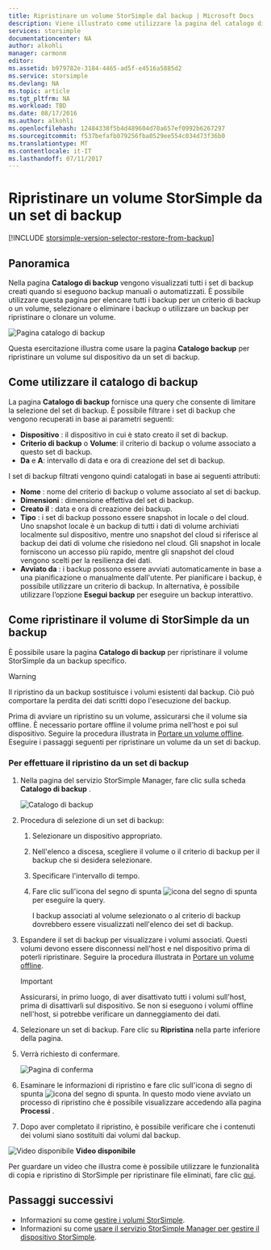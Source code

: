 ```yaml
---
title: Ripristinare un volume StorSimple dal backup | Microsoft Docs
description: Viene illustrato come utilizzare la pagina del catalogo di backup del servizio StorSimple Manager per ripristinare un volume StorSimple da un set di backup.
services: storsimple
documentationcenter: NA
author: alkohli
manager: carmonm
editor: 
ms.assetid: b979782e-3184-4465-ad5f-e4516a5885d2
ms.service: storsimple
ms.devlang: NA
ms.topic: article
ms.tgt_pltfrm: NA
ms.workload: TBD
ms.date: 08/17/2016
ms.author: alkohli
ms.openlocfilehash: 12484338f5b4d489604d70a657ef0992b6267297
ms.sourcegitcommit: f537befafb079256fba0529ee554c034d73f36b0
ms.translationtype: MT
ms.contentlocale: it-IT
ms.lasthandoff: 07/11/2017
---
```

# <a name="restore-a-storsimple-volume-from-a-backup-set"></a>Ripristinare un volume StorSimple da un set di backup
[!INCLUDE [storsimple-version-selector-restore-from-backup](../../includes/storsimple-version-selector-restore-from-backup.md)]

## <a name="overview"></a>Panoramica
Nella pagina **Catalogo di backup** vengono visualizzati tutti i set di backup creati quando si eseguono backup manuali o automatizzati. È possibile utilizzare questa pagina per elencare tutti i backup per un criterio di backup o un volume, selezionare o eliminare i backup o utilizzare un backup per ripristinare o clonare un volume.

 ![Pagina catalogo di backup](./media/storsimple-restore-from-backup-set/HCS_BackupCatalog.png)

Questa esercitazione illustra come usare la pagina **Catalogo backup** per ripristinare un volume sul dispositivo da un set di backup.

## <a name="how-to-use-the-backup-catalog"></a>Come utilizzare il catalogo di backup
La pagina **Catalogo di backup** fornisce una query che consente di limitare la selezione del set di backup. È possibile filtrare i set di backup che vengono recuperati in base ai parametri seguenti:

* **Dispositivo** : il dispositivo in cui è stato creato il set di backup.
* **Criterio di backup** o **Volume**: il criterio di backup o volume associato a questo set di backup.
* **Da** e **A**: intervallo di data e ora di creazione del set di backup.

I set di backup filtrati vengono quindi catalogati in base ai seguenti attributi:

* **Nome** : nome del criterio di backup o volume associato al set di backup.
* **Dimensioni** : dimensione effettiva del set di backup.
* **Creato il** : data e ora di creazione dei backup. 
* **Tipo** : i set di backup possono essere snapshot in locale o del cloud. Uno snapshot locale è un backup di tutti i dati di volume archiviati localmente sul dispositivo, mentre uno snapshot del cloud si riferisce al backup dei dati di volume che risiedono nel cloud. Gli snapshot in locale forniscono un accesso più rapido, mentre gli snapshot del cloud vengono scelti per la resilienza dei dati.
* **Avviato da** : i backup possono essere avviati automaticamente in base a una pianificazione o manualmente dall'utente. Per pianificare i backup, è possibile utilizzare un criterio di backup. In alternativa, è possibile utilizzare l’opzione **Esegui backup** per eseguire un backup interattivo.

## <a name="how-to-restore-your-storsimple-volume-from-a-backup"></a>Come ripristinare il volume di StorSimple da un backup
È possibile usare la pagina **Catalogo di backup** per ripristinare il volume StorSimple da un backup specifico. 

> [!WARNING]
> Il ripristino da un backup sostituisce i volumi esistenti dal backup. Ciò può comportare la perdita dei dati scritti dopo l'esecuzione del backup.
> 
> 

Prima di avviare un ripristino su un volume, assicurarsi che il volume sia offline. È necessario portare offline il volume prima nell'host e poi sul dispositivo. Seguire la procedura illustrata in [Portare un volume offline](storsimple-manage-volumes.md#take-a-volume-offline). Eseguire i passaggi seguenti per ripristinare un volume da un set di backup.

### <a name="to-restore-from-a-backup-set"></a>Per effettuare il ripristino da un set di backup
1. Nella pagina del servizio StorSimple Manager, fare clic sulla scheda **Catalogo di backup** .
   
    ![Catalogo di backup](./media/storsimple-restore-from-backup-set/HCS_Restore.png)
2. Procedura di selezione di un set di backup:
   
   1. Selezionare un dispositivo appropriato.
   2. Nell'elenco a discesa, scegliere il volume o il criterio di backup per il backup che si desidera selezionare.
   3. Specificare l'intervallo di tempo.
   4. Fare clic sull'icona del segno di spunta  ![icona del segno di spunta](./media/storsimple-restore-from-backup-set/HCS_CheckIcon.png) per eseguire la query.
      
      I backup associati al volume selezionato o al criterio di backup dovrebbero essere visualizzati nell'elenco dei set di backup.
3. Espandere il set di backup per visualizzare i volumi associati. Questi volumi devono essere disconnessi nell'host e nel dispositivo prima di poterli ripristinare. Seguire la procedura illustrata in [Portare un volume offline](storsimple-manage-volumes.md#take-a-volume-offline).
   
   > [!IMPORTANT]
   > Assicurarsi, in primo luogo, di aver disattivato tutti i volumi sull'host, prima di disattivarli sul dispositivo. Se non si eseguono i volumi offline nell'host, si potrebbe verificare un danneggiamento dei dati.
   > 
   > 
4. Selezionare un set di backup. Fare clic su **Ripristina** nella parte inferiore della pagina.
5. Verrà richiesto di confermare. 
   
    ![Pagina di conferma](./media/storsimple-restore-from-backup-set/HCS_ConfirmRestore.png)
6. Esaminare le informazioni di ripristino e fare clic sull'icona di segno di spunta ![icona del segno di spunta](./media/storsimple-restore-from-backup-set/HCS_CheckIcon.png). In questo modo viene avviato un processo di ripristino che è possibile visualizzare accedendo alla pagina **Processi** . 
7. Dopo aver completato il ripristino, è possibile verificare che i contenuti dei volumi siano sostituiti dai volumi dal backup.

![Video disponibile](./media/storsimple-restore-from-backup-set/Video_icon.png) **Video disponibile**

Per guardare un video che illustra come è possibile utilizzare le funzionalità di copia e ripristino di StorSimple per ripristinare file eliminati, fare clic [qui](https://azure.microsoft.com/documentation/videos/storsimple-recover-deleted-files-with-storsimple/).

## <a name="next-steps"></a>Passaggi successivi
* Informazioni su come [gestire i volumi StorSimple](storsimple-manage-volumes.md).
* Informazioni su come [usare il servizio StorSimple Manager per gestire il dispositivo StorSimple](storsimple-manager-service-administration.md).

